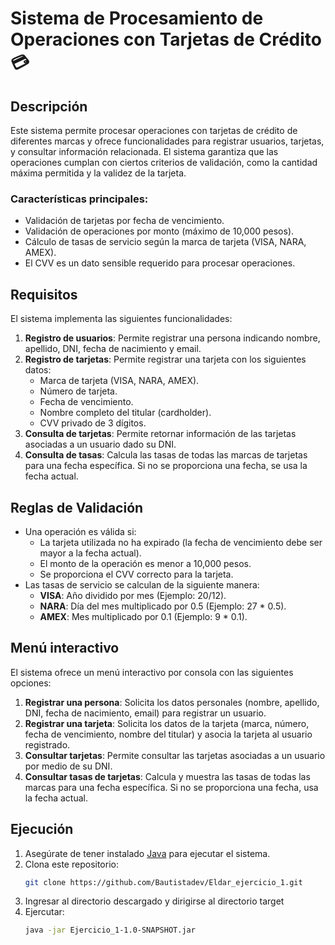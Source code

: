 # Sistema de Procesamiento de Operaciones con Tarjetas de Crédito 💳

## Descripción

Este sistema permite procesar operaciones con tarjetas de crédito de diferentes marcas y ofrece funcionalidades para registrar usuarios, tarjetas, y consultar información relacionada. El sistema garantiza que las operaciones cumplan con ciertos criterios de validación, como la cantidad máxima permitida y la validez de la tarjeta.

### Características principales:
- Validación de tarjetas por fecha de vencimiento.
- Validación de operaciones por monto (máximo de 10,000 pesos).
- Cálculo de tasas de servicio según la marca de tarjeta (VISA, NARA, AMEX).
- El CVV es un dato sensible requerido para procesar operaciones.

## Requisitos

El sistema implementa las siguientes funcionalidades:

1. **Registro de usuarios**: Permite registrar una persona indicando nombre, apellido, DNI, fecha de nacimiento y email.
2. **Registro de tarjetas**: Permite registrar una tarjeta con los siguientes datos:
    - Marca de tarjeta (VISA, NARA, AMEX).
    - Número de tarjeta.
    - Fecha de vencimiento.
    - Nombre completo del titular (cardholder).
    - CVV privado de 3 dígitos.
3. **Consulta de tarjetas**: Permite retornar información de las tarjetas asociadas a un usuario dado su DNI.
4. **Consulta de tasas**: Calcula las tasas de todas las marcas de tarjetas para una fecha específica. Si no se proporciona una fecha, se usa la fecha actual.

## Reglas de Validación

- Una operación es válida si:
    - La tarjeta utilizada no ha expirado (la fecha de vencimiento debe ser mayor a la fecha actual).
    - El monto de la operación es menor a 10,000 pesos.
    - Se proporciona el CVV correcto para la tarjeta.
- Las tasas de servicio se calculan de la siguiente manera:
    - **VISA**: Año dividido por mes (Ejemplo: 20/12).
    - **NARA**: Día del mes multiplicado por 0.5 (Ejemplo: 27 * 0.5).
    - **AMEX**: Mes multiplicado por 0.1 (Ejemplo: 9 * 0.1).

## Menú interactivo

El sistema ofrece un menú interactivo por consola con las siguientes opciones:

1. **Registrar una persona**: Solicita los datos personales (nombre, apellido, DNI, fecha de nacimiento, email) para registrar un usuario.
2. **Registrar una tarjeta**: Solicita los datos de la tarjeta (marca, número, fecha de vencimiento, nombre del titular) y asocia la tarjeta al usuario registrado.
3. **Consultar tarjetas**: Permite consultar las tarjetas asociadas a un usuario por medio de su DNI.
4. **Consultar tasas de tarjetas**: Calcula y muestra las tasas de todas las marcas para una fecha específica. Si no se proporciona una fecha, usa la fecha actual.

## Ejecución

1. Asegúrate de tener instalado [Java](https://www.java.com) para ejecutar el sistema.
2. Clona este repositorio:
   ```bash
   git clone https://github.com/Bautistadev/Eldar_ejercicio_1.git
   ```
3. Ingresar al directorio descargado y dirigirse al directorio target
4. Ejercutar:
    ```bash
   java -jar Ejercicio_1-1.0-SNAPSHOT.jar
   ```